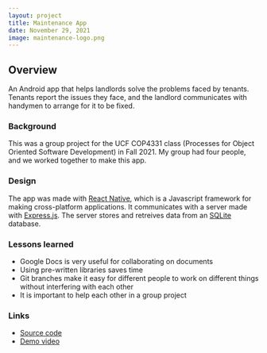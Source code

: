 ```yaml
---
layout: project
title: Maintenance App
date: November 29, 2021
image: maintenance-logo.png
---
```


## Overview
An Android app that helps landlords solve the problems faced by tenants. Tenants report the issues they face, and the landlord communicates with handymen to arrange for it to be fixed.

### Background
This was a group project for the UCF COP4331 class (Processes for Object Oriented Software Development) in Fall 2021. My group had four people, and we worked together to make this app.

### Design
The app was made with [React Native][react-native], which is a Javascript framework for making cross-platform applications. It communicates with a server made with [Express.js][express]. The server stores and retreives data from an [SQLite][sqlite] database.

### Lessons learned
- Google Docs is very useful for collaborating on documents
- Using pre-written libraries saves time
- Git branches make it easy for different people to work on different things without interfering with each other
- It is important to help each other in a group project

### Links
- [Source code][repo]
- [Demo video][demo]

[react-native]: https://reactnative.dev
[express]: https://expressjs.com
[sqlite]: https://www.sqlite.org
[repo]: https://github.com/darrellcolehill/Maintenance-App
[demo]: https://www.youtube.com/watch?v=AsbPIo_yVyI
